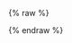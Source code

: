 ---
---

{% raw %}
<div id="autocomplete"></div>
<!--
<div id="search-box" class="ais-SearchBox"></div>
-->
<div id="hits" class="rows-4"></div>

<script>
const client = new MisoClient();
const indexName = '';

const search = instantsearch({
  searchClient: client.algolia.searchClient(),
  indexName: indexName,
});

search.addWidgets([
  instantsearch.widgets.configure({
    hitsPerPage: 8,
  }),
  // Mount a virtual search box to manipulate InstantSearch's `query` UI state parameter
  instantsearch.connectors.connectSearchBox(() => {})({}),
  /*
  instantsearch.widgets.searchBox({
    container: '#search-box',
    autofocus: true,
    searchAsYouType: false,
    showSubmit: true,
  }),
  */
  instantsearch.widgets.hits({
    container: '#hits',
    templates: {
      item: `
        <div>
          <div class="title">{{ title }}</div>
          <div class="image">
            <img src="{{ cover_image }}">
          </div>
          <div class="footer">\${{ sale_price }}</div>
        </div>
      `,
    },
  }),
]);

search.start();

function setInstantSearchQueryState(query = '') {
  search.setUiState(uiState => ({
    ...uiState,
    [indexName]: {
      ...uiState[indexName],
      page: 1,
      query: query,
    },
  }));
}

/*
function tryPrintPanel() {
  const panel = document.querySelector('.aa-Panel');
  if (!panel) {
    setTimeout(tryPrintPanel, 5000);
    return;
  }
  console.log(panel.innerHTML);
}
tryPrintPanel();
*/

autocomplete({
  container: '#autocomplete',
  initialState: {
    query: '',
  },
  onSubmit: ({ state }) => {
    const { query } = state;
    setInstantSearchQueryState(query);
  },
  onReset: () => {
    setInstantSearchQueryState();
  },
  autoFocus: true,
  getSources: ({ query }) => {
    // this is triggered on every user input
    return [{
      getItems: () => getAlgoliaResults({
        searchClient: client.algolia.autocompleteClient(),
        queries: [{
          query: query,
          params: {
            hitsPerPage: 5,
            attributesToHighlight: ['suggested_queries'],
          },
        }],
      }),
      onSelect: ({ setQuery, item }) => {
        const query = item._text;
        setQuery(query);
        setInstantSearchQueryState(query);
      },
      templates: {
        item: ({ item, components, html }) => html`
          <div class="aa-ItemWrapper">
            <div class="aa-ItemContent">
              <div class="aa-ItemContentBody">
                <div class="aa-ItemContentTitle">
                  ${components.Highlight({
                    hit: item,
                    attribute: 'suggested_queries',
                  })}
                </div>
              </div>
            </div>
          </div>
        `
      }
    }];
  },
  /*
  onStateChange: ({ prevState, state }) => {
    const { query: prevQuery } = prevState;
    const { query } = state;
    if (prevQuery !== query) {
      setInstantSearchQueryState(query);
    }
  },
  */
});

</script>
{% endraw %}
